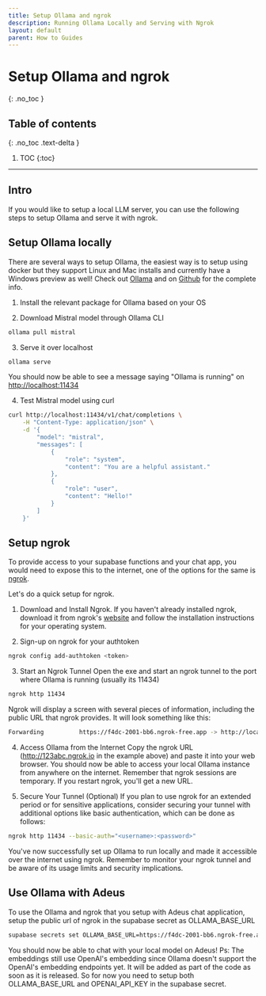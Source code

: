 ```yaml
---
title: Setup Ollama and ngrok
description: Running Ollama Locally and Serving with Ngrok
layout: default
parent: How to Guides
---
```


# Setup Ollama and ngrok

{: .no_toc }

## Table of contents

{: .no_toc .text-delta }

1. TOC
   {:toc}

---

## Intro

If you would like to setup a local LLM server, you can use the following steps to setup Ollama and serve it with ngrok.

## Setup Ollama locally

There are several ways to setup Ollama, the easiest way is to setup using docker but they support Linux and Mac installs and currently have a Windows preview as well!
Check out [Ollama](https://ollama.com) and on [Github](https://github.com/ollama/ollama) for the complete info.

1. Install the relevant package for Ollama based on your OS

2. Download Mistral model through Ollama CLI

```bash
ollama pull mistral
```

3. Serve it over localhost

```bash
ollama serve
```

You should now be able to see a message saying "Ollama is running" on [http://localhost:11434](http://localhost:11434)

4. Test Mistral model using curl

```bash
curl http://localhost:11434/v1/chat/completions \
    -H "Content-Type: application/json" \
    -d '{
        "model": "mistral",
        "messages": [
            {
                "role": "system",
                "content": "You are a helpful assistant."
            },
            {
                "role": "user",
                "content": "Hello!"
            }
        ]
    }'
```

## Setup ngrok

To provide access to your supabase functions and your chat app, you would need to expose this to the internet, one of the options for the same is [ngrok](https://ngrok.com/).

Let's do a quick setup for ngrok.

1. Download and Install Ngrok. If you haven't already installed ngrok, download it from ngrok's [website](https://ngrok.com/download) and follow the installation instructions for your operating system.

2. Sign-up on ngrok for your authtoken

```bash
ngrok config add-authtoken <token>
```

3. Start an Ngrok Tunnel
   Open the exe and start an ngrok tunnel to the port where Ollama is running (usually its 11434)

```bash
ngrok http 11434
```

Ngrok will display a screen with several pieces of information, including the public URL that ngrok provides. It will look something like this:

```bash
Forwarding          https://f4dc-2001-bb6.ngrok-free.app -> http://localhost:11434
```

4. Access Ollama from the Internet
   Copy the ngrok URL (http://123abc.ngrok.io in the example above) and paste it into your web browser. You should now be able to access your local Ollama instance from anywhere on the internet.
   Remember that ngrok sessions are temporary. If you restart ngrok, you'll get a new URL.

5. Secure Your Tunnel (Optional)
   If you plan to use ngrok for an extended period or for sensitive applications, consider securing your tunnel with additional options like basic authentication, which can be done as follows:

```bash
ngrok http 11434 --basic-auth="<username>:<password>"
```

You've now successfully set up Ollama to run locally and made it accessible over the internet using ngrok. Remember to monitor your ngrok tunnel and be aware of its usage limits and security implications.

## Use Ollama with Adeus

To use the Ollama and ngrok that you setup with Adeus chat application, setup the public url of ngrok in the supabase secret as OLLAMA_BASE_URL

```bash
supabase secrets set OLLAMA_BASE_URL=https://f4dc-2001-bb6.ngrok-free.app
```

You should now be able to chat with your local model on Adeus!
Ps: The embeddings still use OpenAI's embedding since Ollama doesn't support the OpenAI's embedding endpoints yet. It will be added as part of the code as soon as it is released. So for now you need to setup both OLLAMA_BASE_URL and OPENAI_API_KEY in the supabase secret.
